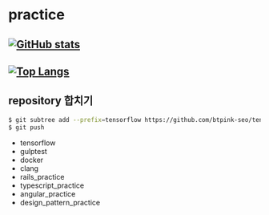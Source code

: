 # practice

## [![GitHub stats](https://github-readme-stats.vercel.app/api?username=btpink-seo)](https://github.com/btpink-seo)
## [![Top Langs](https://github-readme-stats.vercel.app/api/top-langs/?username=btpink-seo&langs_count=10&layout=compact)](https://github.com/btpink-seo)
## repository 합치기
```bash
$ git subtree add --prefix=tensorflow https://github.com/btpink-seo/tensorflow.git master
$ git push
```

- tensorflow
- gulptest
- docker
- clang
- rails_practice
- typescript_practice
- angular_practice
- design_pattern_practice
